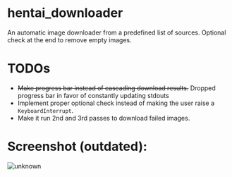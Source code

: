 # hentai_downloader
An automatic image downloader from a predefined list of sources. Optional check at the end to remove empty images.

# TODOs
- ~~Make progress bar instead of cascading download results.~~ Dropped progress bar in favor of constantly updating stdouts
- Implement proper optional check instead of making the user raise a `KeyboardInterrupt`.
- Make it run 2nd and 3rd passes to download failed images.

# Screenshot (outdated):
![unknown](https://user-images.githubusercontent.com/61984863/149247712-bc310bd4-b7a5-4b64-923c-e4f4bb987ba1.png)

